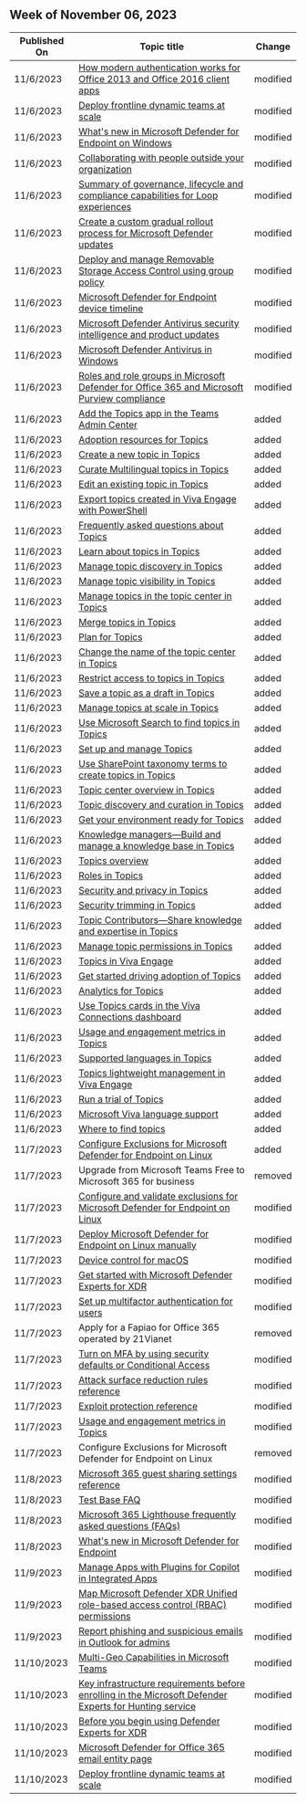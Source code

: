<!-- This file is generated automatically each week. Changes made to this file will be overwritten.-->



## Week of November 06, 2023


| Published On |Topic title | Change |
|------|------------|--------|
| 11/6/2023 | [How modern authentication works for Office 2013 and Office 2016 client apps](/microsoft-365/enterprise/modern-auth-for-office-2013-and-2016?view=o365-worldwide) | modified |
| 11/6/2023 | [Deploy frontline dynamic teams at scale](/microsoft-365/frontline/deploy-dynamic-teams-at-scale?view=o365-worldwide) | modified |
| 11/6/2023 | [What's new in Microsoft Defender for Endpoint on Windows](/microsoft-365/security/defender-endpoint/windows-whatsnew?view=o365-worldwide) | modified |
| 11/6/2023 | [Collaborating with people outside your organization](/microsoft-365/solutions/collaborate-with-people-outside-your-organization?view=o365-worldwide) | modified |
| 11/6/2023 | [Summary of governance, lifecycle and compliance capabilities for Loop experiences](/microsoft-365/loop/loop-compliance-summary?view=o365-worldwide) | modified |
| 11/6/2023 | [Create a custom gradual rollout process for Microsoft Defender updates](/microsoft-365/security/defender-endpoint/configure-updates?view=o365-worldwide) | modified |
| 11/6/2023 | [Deploy and manage Removable Storage Access Control using group policy](/microsoft-365/security/defender-endpoint/deploy-manage-removable-storage-group-policy?view=o365-worldwide) | modified |
| 11/6/2023 | [Microsoft Defender for Endpoint device timeline](/microsoft-365/security/defender-endpoint/device-timeline-event-flag?view=o365-worldwide) | modified |
| 11/6/2023 | [Microsoft Defender Antivirus security intelligence and product updates](/microsoft-365/security/defender-endpoint/microsoft-defender-antivirus-updates?view=o365-worldwide) | modified |
| 11/6/2023 | [Microsoft Defender Antivirus in Windows](/microsoft-365/security/defender-endpoint/microsoft-defender-antivirus-windows?view=o365-worldwide) | modified |
| 11/6/2023 | [Roles and role groups in Microsoft Defender for Office 365 and Microsoft Purview compliance](/microsoft-365/security/office-365-security/scc-permissions?view=o365-worldwide) | modified |
| 11/6/2023 | [Add the Topics app in the Teams Admin Center](/microsoft-365/topics/add-topics-app?view=o365-worldwide) | added |
| 11/6/2023 | [Adoption resources for Topics](/microsoft-365/topics/adoption-resources?view=o365-worldwide) | added |
| 11/6/2023 | [Create a new topic in Topics](/microsoft-365/topics/create-a-topic?view=o365-worldwide) | added |
| 11/6/2023 | [Curate Multilingual topics in Topics](/microsoft-365/topics/curate-a-topic-in-multilingual?view=o365-worldwide) | added |
| 11/6/2023 | [Edit an existing topic in Topics](/microsoft-365/topics/edit-a-topic?view=o365-worldwide) | added |
| 11/6/2023 | [Export topics created in Viva Engage with PowerShell](/microsoft-365/topics/export-topics-powershell?view=o365-worldwide) | added |
| 11/6/2023 | [Frequently asked questions about Topics](/microsoft-365/topics/faq-topics?view=o365-worldwide) | added |
| 11/6/2023 | [Learn about topics in Topics](/microsoft-365/topics/get-started-with-viva-topics?view=o365-worldwide) | added |
| 11/6/2023 | [Manage topic discovery in Topics](/microsoft-365/topics/manage-topic-discovery?view=o365-worldwide) | added |
| 11/6/2023 | [Manage topic visibility in Topics](/microsoft-365/topics/manage-topic-visibility?view=o365-worldwide) | added |
| 11/6/2023 | [Manage topics in the topic center in Topics](/microsoft-365/topics/manage-topics?view=o365-worldwide) | added |
| 11/6/2023 | [Merge topics in Topics](/microsoft-365/topics/merge-topics?view=o365-worldwide) | added |
| 11/6/2023 | [Plan for Topics](/microsoft-365/topics/plan-topic-experiences?view=o365-worldwide) | added |
| 11/6/2023 | [Change the name of the topic center in Topics](/microsoft-365/topics/rename-topic-center?view=o365-worldwide) | added |
| 11/6/2023 | [Restrict access to topics in Topics](/microsoft-365/topics/restrict-access-to-topics?view=o365-worldwide) | added |
| 11/6/2023 | [Save a topic as a draft in Topics](/microsoft-365/topics/save-topic-as-draft?view=o365-worldwide) | added |
| 11/6/2023 | [Manage topics at scale in Topics](/microsoft-365/topics/scale-topics?view=o365-worldwide) | added |
| 11/6/2023 | [Use Microsoft Search to find topics in Topics](/microsoft-365/topics/search?view=o365-worldwide) | added |
| 11/6/2023 | [Set up and manage Topics](/microsoft-365/topics/set-up-topic-experiences?view=o365-worldwide) | added |
| 11/6/2023 | [Use SharePoint taxonomy terms to create topics in Topics](/microsoft-365/topics/sharepoint-taxonomy?view=o365-worldwide) | added |
| 11/6/2023 | [Topic center overview in Topics](/microsoft-365/topics/topic-center-overview?view=o365-worldwide) | added |
| 11/6/2023 | [Topic discovery and curation in Topics](/microsoft-365/topics/topic-experiences-discovery-curation?view=o365-worldwide) | added |
| 11/6/2023 | [Get your environment ready for Topics](/microsoft-365/topics/topic-experiences-get-ready?view=o365-worldwide) | added |
| 11/6/2023 | [Knowledge managers—Build and manage a knowledge base in Topics](/microsoft-365/topics/topic-experiences-knowledge-managers?view=o365-worldwide) | added |
| 11/6/2023 | [Topics overview](/microsoft-365/topics/topic-experiences-overview?view=o365-worldwide) | added |
| 11/6/2023 | [Roles in Topics](/microsoft-365/topics/topic-experiences-roles?view=o365-worldwide) | added |
| 11/6/2023 | [Security and privacy in Topics](/microsoft-365/topics/topic-experiences-security-privacy?view=o365-worldwide) | added |
| 11/6/2023 | [Security trimming in Topics](/microsoft-365/topics/topic-experiences-security-trimming?view=o365-worldwide) | added |
| 11/6/2023 | [Topic Contributors—Share knowledge and expertise in Topics](/microsoft-365/topics/topic-experiences-topic-contributors?view=o365-worldwide) | added |
| 11/6/2023 | [Manage topic permissions in Topics](/microsoft-365/topics/topic-experiences-user-permissions?view=o365-worldwide) | added |
| 11/6/2023 | [Topics in Viva Engage](/microsoft-365/topics/topic-experiences-viva-engage?view=o365-worldwide) | added |
| 11/6/2023 | [Get started driving adoption of Topics](/microsoft-365/topics/topics-adoption-getstarted?view=o365-worldwide) | added |
| 11/6/2023 | [Analytics for Topics](/microsoft-365/topics/topics-analytics?view=o365-worldwide) | added |
| 11/6/2023 | [Use Topics cards in the Viva Connections dashboard](/microsoft-365/topics/topics-card-viva-connections?view=o365-worldwide) | added |
| 11/6/2023 | [Usage and engagement metrics in Topics](/microsoft-365/topics/topics-engagement-metrics?view=o365-worldwide) | added |
| 11/6/2023 | [Supported languages in Topics](/microsoft-365/topics/topics-language-support?view=o365-worldwide) | added |
| 11/6/2023 | [Topics lightweight management in Viva Engage](/microsoft-365/topics/topics-lightweight-management?view=o365-worldwide) | added |
| 11/6/2023 | [Run a trial of Topics](/microsoft-365/topics/trial-topics?view=o365-worldwide) | added |
| 11/6/2023 | [Microsoft Viva language support](/microsoft-365/topics/viva-language-support?view=o365-worldwide) | added |
| 11/6/2023 | [Where to find topics](/microsoft-365/topics/where-to-find-topics?view=o365-worldwide) | added |
| 11/7/2023 | [Configure Exclusions for Microsoft Defender for Endpoint on Linux](/microsoft-365/security/defender-endpoint/linux-exclusions-v2?view=o365-worldwide) | added |
| 11/7/2023 | Upgrade from Microsoft Teams Free to Microsoft 365 for business | removed |
| 11/7/2023 | [Configure and validate exclusions for Microsoft Defender for Endpoint on Linux](/microsoft-365/security/defender-endpoint/linux-exclusions?view=o365-worldwide) | modified |
| 11/7/2023 | [Deploy Microsoft Defender for Endpoint on Linux manually](/microsoft-365/security/defender-endpoint/linux-install-manually?view=o365-worldwide) | modified |
| 11/7/2023 | [Device control for macOS](/microsoft-365/security/defender-endpoint/mac-device-control-overview?view=o365-worldwide) | modified |
| 11/7/2023 | [Get started with Microsoft Defender Experts for XDR](/microsoft-365/security/defender/get-started-xdr?view=o365-worldwide) | modified |
| 11/7/2023 | [Set up multifactor authentication for users](/microsoft-365/admin/security-and-compliance/set-up-multi-factor-authentication?view=o365-worldwide) | modified |
| 11/7/2023 | Apply for a Fapiao for Office 365 operated by 21Vianet | removed |
| 11/7/2023 | [Turn on MFA by using security defaults or Conditional Access](/microsoft-365/business-premium/m365bp-turn-on-mfa?view=o365-worldwide) | modified |
| 11/7/2023 | [Attack surface reduction rules reference](/microsoft-365/security/defender-endpoint/attack-surface-reduction-rules-reference?view=o365-worldwide) | modified |
| 11/7/2023 | [Exploit protection reference](/microsoft-365/security/defender-endpoint/exploit-protection-reference?view=o365-worldwide) | modified |
| 11/7/2023 | [Usage and engagement metrics in Topics](/microsoft-365/topics/topics-engagement-metrics?view=o365-worldwide) | modified |
| 11/7/2023 | Configure Exclusions for Microsoft Defender for Endpoint on Linux | removed |
| 11/8/2023 | [Microsoft 365 guest sharing settings reference](/microsoft-365/solutions/microsoft-365-guest-settings?view=o365-worldwide) | modified |
| 11/8/2023 | [Test Base FAQ](/microsoft-365/test-base/faq?view=o365-worldwide) | modified |
| 11/8/2023 | [Microsoft 365 Lighthouse frequently asked questions (FAQs)](/microsoft-365/lighthouse/m365-lighthouse-faq?view=o365-worldwide) | modified |
| 11/8/2023 | [What's new in Microsoft Defender for Endpoint](/microsoft-365/security/defender-endpoint/whats-new-in-microsoft-defender-endpoint?view=o365-worldwide) | modified |
| 11/9/2023 | [Manage Apps with Plugins for Copilot in Integrated Apps](/microsoft-365/admin/manage/manage-plugins-for-copilot-in-integrated-apps?view=o365-worldwide) | modified |
| 11/9/2023 | [Map Microsoft Defender XDR Unified role-based access control (RBAC) permissions](/microsoft-365/security/defender/compare-rbac-roles?view=o365-worldwide) | modified |
| 11/9/2023 | [Report phishing and suspicious emails in Outlook for admins](/microsoft-365/security/office-365-security/submissions-outlook-report-messages?view=o365-worldwide) | modified |
| 11/10/2023 | [Multi-Geo Capabilities in Microsoft Teams](/microsoft-365/enterprise/multi-geo-capabilities-in-teams-in-microsoft-365?view=o365-worldwide) | modified |
| 11/10/2023 | [Key infrastructure requirements before enrolling in the Microsoft Defender Experts for Hunting service](/microsoft-365/security/defender/before-you-begin-defender-experts?view=o365-worldwide) | modified |
| 11/10/2023 | [Before you begin using Defender Experts for XDR](/microsoft-365/security/defender/before-you-begin-xdr?view=o365-worldwide) | modified |
| 11/10/2023 | [Microsoft Defender for Office 365 email entity page](/microsoft-365/security/office-365-security/mdo-email-entity-page?view=o365-worldwide) | modified |
| 11/10/2023 | [Deploy frontline dynamic teams at scale](/microsoft-365/frontline/deploy-dynamic-teams-at-scale?view=o365-worldwide) | modified |
